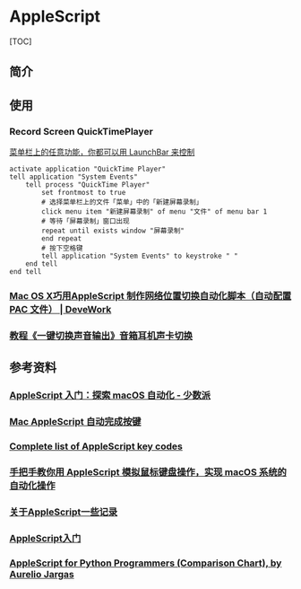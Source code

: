 # AppleScript

[TOC]

## 简介

## 使用

### Record Screen QuickTimePlayer
[菜单栏上的任意功能，你都可以用 LaunchBar 来控制](https://sspai.com/post/39282)

```applescript
activate application "QuickTime Player"
tell application "System Events"
    tell process "QuickTime Player"
        set frontmost to true
        # 选择菜单栏上的文件「菜单」中的「新建屏幕录制」
        click menu item "新建屏幕录制" of menu "文件" of menu bar 1
        # 等待「屏幕录制」窗口出现
        repeat until exists window "屏幕录制"
        end repeat
        # 按下空格键
        tell application "System Events" to keystroke " "
    end tell
end tell
```

### [Mac OS X巧用AppleScript 制作网络位置切换自动化脚本（自动配置PAC 文件） | DeveWork](https://devework.com/automatic-proxy-configuration-pac-applescript.html)



### [教程《一键切换声音输出》音箱耳机声卡切换](https://bbs.feng.com/read-htm-tid-10060724.html)



 





## 参考资料

### [AppleScript 入门：探索 macOS 自动化 - 少数派](https://sspai.com/post/46912?from=pricetag)



### [Mac AppleScript 自动完成按键](https://www.cnblogs.com/ficow/p/5574882.html)



### [Complete list of AppleScript key codes](https://eastmanreference.com/complete-list-of-applescript-key-codes)



### [手把手教你用 AppleScript 模拟鼠标键盘操作，实现 macOS 系统的自动化操作](https://sspai.com/post/43758)



### [关于AppleScript一些记录](https://bukkake.iteye.com/blog/828322)



### [AppleScript入门](https://www.cnblogs.com/whyandinside/archive/2013/05/01/3052767.html)



### [AppleScript for Python Programmers (Comparison Chart), by Aurelio Jargas](https://aurelio.net/articles/applescript-vs-python.html)

